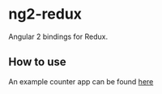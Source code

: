 # ng2-redux
Angular 2 bindings for Redux.


## How to use
An example counter app can be found [here](https://github.com/wbuchwalter/SampleNg2redux)
